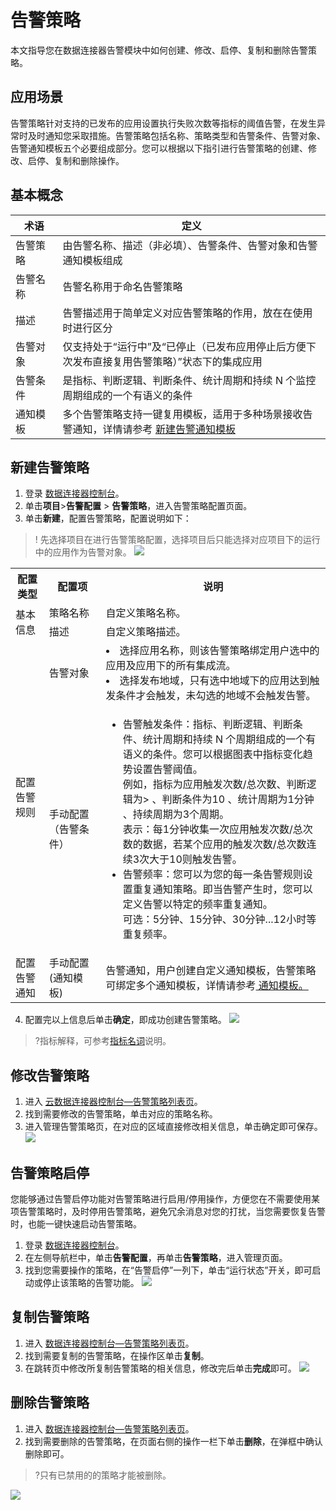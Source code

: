 # 告警策略
本文指导您在数据连接器告警模块中如何创建、修改、启停、复制和删除告警策略。

## 应用场景

告警策略针对支持的已发布的应用设置执行失败次数等指标的阈值告警，在发生异常时及时通知您采取措施。告警策略包括名称、策略类型和告警条件、告警对象、告警通知模板五个必要组成部分。您可以根据以下指引进行告警策略的创建、修改、启停、复制和删除操作。

## 基本概念

<table>
<thead>
<tr>
<th width="15%">术语</th>
<th width="85%">定义</th>
</tr>
</thead>
<tbody><tr>
<td width="15%">告警策略</td>
<td width="85%">由告警名称、描述（非必填）、告警条件、告警对象和告警通知模板组成</td>
</tr>
<tr>
<td>告警名称</td>
<td>告警名称用于命名告警策略</td>
</tr>
<tr>
<td>描述</td>
<td>告警描述用于简单定义对应告警策略的作用，放在在使用时进行区分</td>
</tr>
<tr>
<td>告警对象</td>
<td>仅支持处于“运行中”及“已停止（已发布应用停止后方便下次发布直接复用告警策略）”状态下的集成应用</td>
</tr>
<tr>
<td>告警条件</td>
<td>是指标、判断逻辑、判断条件、统计周期和持续 N 个监控周期组成的一个有语义的条件</td>
</tr>  
<tr>
<td>通知模板</td>
 <td>多个告警策略支持一键复用模板，适用于多种场景接收告警通知，详情请参考 <a href="空">新建告警通知模板</a></td>
</tr>
</tbody></table>


## 新建告警策略

1. 登录 [数据连接器控制台](https://console.cloud.tencent.com/eis/alarm)。
2. 单击**项目**>**告警配置** > **告警策略**，进入告警策略配置页面。
3. 单击**新建**，配置告警策略，配置说明如下：

>! 先选择项目在进行告警策略配置，选择项目后只能选择对应项目下的运行中的应用作为告警对象。
>![](https://qcloudimg.tencent-cloud.cn/raw/656da58229dd0837dcaf407c4f466a1a.png)


<table>
  <tr>
    <th>配置类型</th>
    <th width="18%">配置项</th>
    <th>说明</th>
  </tr>
  <tr>
    <td  rowspan="2"> 基本信息</td>
    <td>策略名称</td>
    <td>自定义策略名称。</td>
  </tr>
  <tr>
    <td>描述</td>
    <td>自定义策略描述。</td>
  </tr>
  
  <tr>
    <td rowspan="2">配置告警规则</td>
    <td>告警对象</td>
    <td>
	 <li>选择应用名称，则该告警策略绑定用户选中的应用及应用下的所有集成流。
	  <li>选择发布地域，只有选中地域下的应用达到触发条件才会触发，未勾选的地域不会触发告警。
		</td>
				<tr>
    <td>手动配置<br>（告警条件）</td>
    <td>
      <ul>
        <li>告警触发条件：指标、判断逻辑、判断条件、统计周期和持续 N 个周期组成的一个有语义的条件。您可以根据图表中指标变化趋势设置告警阈值。<br>例如，指标为应用触发次数/总次数、判断逻辑为> 、判断条件为10 、统计周期为1分钟 、持续周期为3个周期。<br>表示：每1分钟收集一次应用触发次数/总次数的数据，若某个应用的触发次数/总次数连续3次大于10则触发告警。
        </li>   
    <li>告警频率：您可以为您的每一条告警规则设置重复通知策略。即当告警产生时，您可以定义告警以特定的频率重复通知。<br>可选：5分钟、15分钟、30分钟...12小时等重复频率。
      </ul></td>
			 </tr>
 
   <tr>
        <td >配置告警通知</td>
				  <td>手动配置</br>(通知模板)</td>
        <td>告警通知，用户创建自定义通知模板，告警策略可绑定多个通知模板，详情请参考<a href="https://cloud.tencent.com/document/product/248/50394"> 通知模板。</a></li></td>
    </tr>
	
</table>

4. 配置完以上信息后单击**确定**，即成功创建告警策略。
![](https://qcloudimg.tencent-cloud.cn/raw/b0878457e1f9178a39f4e3a728ecb44e.png)
> ?指标解释，可参考[指标名词]()说明。

## 修改告警策略
1. 进入 [云数据连接器控制台—告警策略列表页](https://console.cloud.tencent.com/eis/alarm)。
2. 找到需要修改的告警策略，单击对应的策略名称。
3. 进入管理告警策略页，在对应的区域直接修改相关信息，单击确定即可保存。
![](https://qcloudimg.tencent-cloud.cn/raw/9830d030caf41de667a968d7a15ed8e2.png)

## 告警策略启停
您能够通过告警启停功能对告警策略进行启用/停用操作，方便您在不需要使用某项告警策略时，及时停用告警策略，避免冗余消息对您的打扰，当您需要恢复告警时，也能一键快速启动告警策略。 
1. 登录 [数据连接器控制台](https://console.cloud.tencent.com/eis/alarm)。
2. 在左侧导航栏中，单击**告警配置**，再单击**告警策略**，进入管理页面。
3. 找到您需要操作的策略，在“告警启停”一列下，单击“运行状态”开关，即可启动或停止该策略的告警功能。
![](https://qcloudimg.tencent-cloud.cn/raw/d256a2a08fe0dae92aa236bdeabca1c3.png)

## 复制告警策略
1. 进入 [数据连接器控制台—告警策略列表页](https://console.cloud.tencent.com/eis/alarm)。
2. 找到需要复制的告警策略，在操作区单击**复制**。
3. 在跳转页中修改所复制告警策略的相关信息，修改完后单击**完成**即可。
![](https://qcloudimg.tencent-cloud.cn/raw/47ef48c478fb6d149619a83e68257906.jpg)

## 删除告警策略
1. 进入 [数据连接器控制台—告警策略列表页](https://console.cloud.tencent.com/eis/alarm)。
2. 找到需要删除的告警策略，在页面右侧的操作一栏下单击**删除**，在弹框中确认删除即可。
>?只有已禁用的的策略才能被删除。
>
![](https://qcloudimg.tencent-cloud.cn/raw/563e119f2f30154661837883dec2723e.png)


